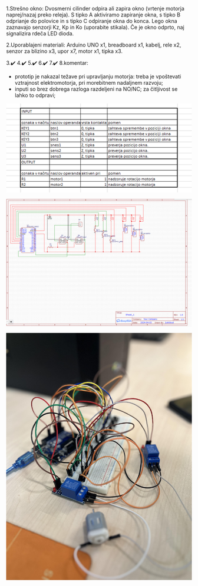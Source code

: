 1.Strešno okno: Dvosmerni cilinder odpira ali zapira okno (vrtenje motorja naprej/nazaj preko releja). S tipko A aktiviramo zapiranje okna, s tipko B odprianje do polovice in s tipko C odpiranje okna do konca. Lego okna zaznavajo senzorji Kz, Kp in Ko (uporabite stikala). Če je okno odprto, naj signalizira rdeča LED dioda. 

2.Uporablajeni materiali:
Arduino UNO x1,
breadboard x1,
kabelj,
rele x2,
senzor za blizino x3,
upor x7,
motor x1,
tipka x3.


3.✔️
4.✔️
5.✔️
6.✔️
7.✔️
8.komentar:
- prototip je nakazal težave pri upravljanju motorja: treba je vpoštevati vztrajnost elektromotorja, pri morebitnem nadaljnem razvoju;
- inputi so brez dobrega razloga razdeljeni na NO/NC; za čitljivost se lahko to odpravi;

![Alt text](shema.png?raw=true "Title")

![Alt text](vezalna_shema.png?raw=true "Title")

[![IMAGE ALT TEXT](vezje.jpg?raw=true)](video.MOV?raw=true)

